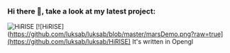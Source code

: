 ### Hi there 👋, take a look at my latest project:
![HiRISE](https://github.com/luksab/luksab/blob/master/marsDemo.png?raw=true)
[![HiRISE](https://github.com/luksab/luksab/blob/master/marsDemo.png?raw=true](https://github.com/luksab/luksab/HiRISE)
It's written in Opengl
<!--
**luksab/luksab** is a ✨ _special_ ✨ repository because its `README.md` (this file) appears on your GitHub profile.

Here are some ideas to get you started:

- 🔭 I’m currently working on ...
- 🌱 I’m currently learning ...
- 👯 I’m looking to collaborate on ...
- 🤔 I’m looking for help with ...
- 💬 Ask me about ...
- 📫 How to reach me: ...
- 😄 Pronouns: ...
- ⚡ Fun fact: ...
-->
